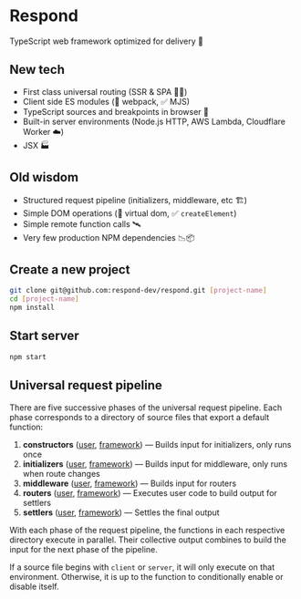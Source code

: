 # Respond

TypeScript web framework optimized for delivery 🚚

## New tech

- First class universal routing (SSR & SPA 🧖‍♀️)
- Client side ES modules (🚫 webpack, ✅ MJS)
- TypeScript sources and breakpoints in browser 🧘
- Built-in server environments (Node.js HTTP, AWS Lambda, Cloudflare Worker ☁️)
- JSX 🏭

## Old wisdom

- Structured request pipeline (initializers, middleware, etc 🏗️)
- Simple DOM operations (🚫 virtual dom, ✅ `createElement`)
- Simple remote function calls 🛰️
- Very few production NPM dependencies 📉📦

## Create a new project

```bash
git clone git@github.com:respond-dev/respond.git [project-name]
cd [project-name]
npm install
```

## Start server

```bash
npm start
```

## Universal request pipeline

There are five successive phases of the universal request pipeline. Each phase corresponds to a directory of source files that export a default function:

1. **constructors** ([user](src/constructors), [framework](src/framework/constructors)) — Builds input for initializers, only runs once
2. **initializers** ([user](src/initializers), [framework](src/framework/initializers)) — Builds input for middleware, only runs when route changes
3. **middleware** ([user](src/middleware), [framework](src/framework/middleware)) — Builds input for routers
4. **routers** ([user](src/routers), [framework](src/framework/routers)) — Executes user code to build output for settlers
5. **settlers** ([user](src/settlers), [framework](src/framework/settlers)) — Settles the final output

With each phase of the request pipeline, the functions in each respective directory execute in parallel. Their collective output combines to build the input for the next phase of the pipeline.

If a source file begins with `client` or `server`, it will only execute on that environment. Otherwise, it is up to the function to conditionally enable or disable itself.
